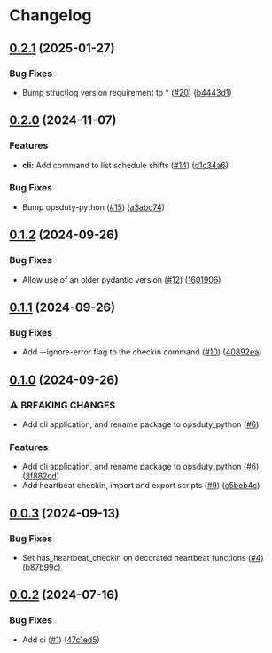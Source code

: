 # Changelog

## [0.2.1](https://github.com/opsduty/opsduty-python/compare/0.2.0...0.2.1) (2025-01-27)


### Bug Fixes

* Bump structlog version requirement to * ([#20](https://github.com/opsduty/opsduty-python/issues/20)) ([b4443d1](https://github.com/opsduty/opsduty-python/commit/b4443d1a2ad541264439cb0cc45e58d1ff3d86ba))

## [0.2.0](https://github.com/opsduty/opsduty-python/compare/0.1.2...0.2.0) (2024-11-07)


### Features

* **cli:** Add command to list schedule shifts ([#14](https://github.com/opsduty/opsduty-python/issues/14)) ([d1c34a6](https://github.com/opsduty/opsduty-python/commit/d1c34a6c2507161fa9a44c80d191a020334c3d3d))


### Bug Fixes

* Bump opsduty-python ([#15](https://github.com/opsduty/opsduty-python/issues/15)) ([a3abd74](https://github.com/opsduty/opsduty-python/commit/a3abd74001f4d94fd8c1bd6e1fbe23732ecaeb2f))

## [0.1.2](https://github.com/opsduty/opsduty-python/compare/0.1.1...0.1.2) (2024-09-26)


### Bug Fixes

* Allow use of an older pydantic version ([#12](https://github.com/opsduty/opsduty-python/issues/12)) ([1601906](https://github.com/opsduty/opsduty-python/commit/1601906e99ff144b950851381910fbc786e899b3))

## [0.1.1](https://github.com/opsduty/opsduty-python/compare/0.1.0...0.1.1) (2024-09-26)


### Bug Fixes

* Add --ignore-error flag to the checkin command ([#10](https://github.com/opsduty/opsduty-python/issues/10)) ([40892ea](https://github.com/opsduty/opsduty-python/commit/40892eadc4181444690d12f1f280019f4bb0c1c2))

## [0.1.0](https://github.com/opsduty/opsduty-python/compare/0.0.3...0.1.0) (2024-09-26)


### ⚠ BREAKING CHANGES

* Add cli application, and rename package to opsduty_python ([#6](https://github.com/opsduty/opsduty-python/issues/6))

### Features

* Add cli application, and rename package to opsduty_python ([#6](https://github.com/opsduty/opsduty-python/issues/6)) ([3f882cd](https://github.com/opsduty/opsduty-python/commit/3f882cd8ba71752ed22f48779fec8eb33f179385))
* Add heartbeat checkin, import and export scripts ([#9](https://github.com/opsduty/opsduty-python/issues/9)) ([c5beb4c](https://github.com/opsduty/opsduty-python/commit/c5beb4ce91e29d90e45cf0a033faf452bff21042))

## [0.0.3](https://github.com/opsduty/opsduty-python/compare/0.0.2...0.0.3) (2024-09-13)


### Bug Fixes

* Set has_heartbeat_checkin on decorated heartbeat functions ([#4](https://github.com/opsduty/opsduty-python/issues/4)) ([b87b99c](https://github.com/opsduty/opsduty-python/commit/b87b99c90c3f2ce28b75e106fe9c739db7ceca41))

## [0.0.2](https://github.com/opsduty/opsduty-python/compare/v0.0.1...0.0.2) (2024-07-16)


### Bug Fixes

* Add ci ([#1](https://github.com/opsduty/opsduty-python/issues/1)) ([47c1ed5](https://github.com/opsduty/opsduty-python/commit/47c1ed5979d585f11b5e23a6d8faf526d2deb4da))
